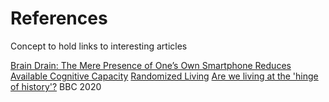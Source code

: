 References
==========

Concept to hold links to interesting articles

[Brain Drain: The Mere Presence of One’s Own Smartphone Reduces Available Cognitive Capacity](https://www.journals.uchicago.edu/doi/full/10.1086/691462)
[Randomized Living](https://maxhawkins.me/work/randomized_living)
[Are we living at the 'hinge of history'?](https://www.bbc.com/future/article/20200923-the-hinge-of-history-long-termism-and-existential-risk) BBC 2020